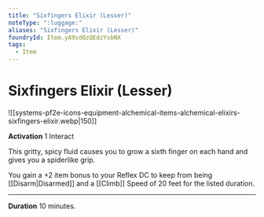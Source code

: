 ```yaml
---
title: "Sixfingers Elixir (Lesser)"
noteType: ":luggage:"
aliases: "Sixfingers Elixir (Lesser)"
foundryId: Item.yA9sdQzQEdzYsbNX
tags:
  - Item
---
```


# Sixfingers Elixir (Lesser)
![[systems-pf2e-icons-equipment-alchemical-items-alchemical-elixirs-sixfingers-elixir.webp|150]]

**Activation** 1 Interact

This gritty, spicy fluid causes you to grow a sixth finger on each hand and gives you a spiderlike grip.

You gain a +2 item bonus to your Reflex DC to keep from being [[Disarm|Disarmed]] and a [[Climb]] Speed of 20 feet for the listed duration.

* * *

**Duration** 10 minutes.


